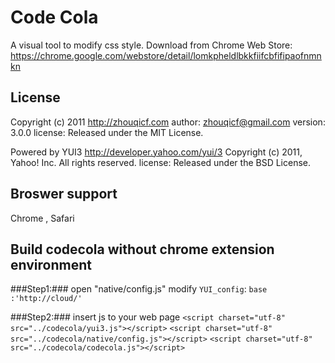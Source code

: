 Code Cola
======================
A visual tool to modify css style.
Download from Chrome Web Store: https://chrome.google.com/webstore/detail/lomkpheldlbkkfiifcbfifipaofnmnkn

License
-------
Copyright (c) 2011 http://zhouqicf.com
author: zhouqicf@gmail.com
version: 3.0.0
license: Released under the MIT License.

Powered by YUI3
http://developer.yahoo.com/yui/3
Copyright (c) 2011, Yahoo! Inc. All rights reserved.
license: Released under the BSD License.

Broswer support
---------------
Chrome , Safari

Build codecola without chrome extension environment
------------------------------------------
###Step1:###
open "native/config.js" modify `YUI_config`:
`base :'http://cloud/'`

###Step2:###
insert js to your web page
`<script charset="utf-8" src="../codecola/yui3.js"></script>`
`<script charset="utf-8" src="../codecola/native/config.js"></script>`
`<script charset="utf-8" src="../codecola/codecola.js"></script>`
